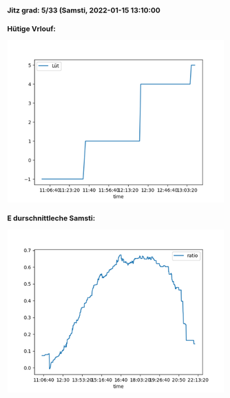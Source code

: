 ### Jitz grad: 5/33 (Samsti, 2022-01-15 13:10:00

### Hütige Vrlouf:
![Graph](Today.png)

### E durschnittleche Samsti:
![Graph](Samsti.png)
